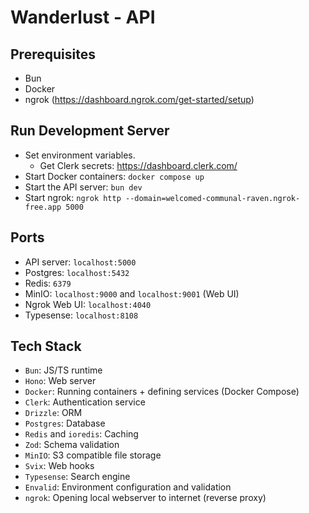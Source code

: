 # Wanderlust - API

## Prerequisites

- Bun
- Docker
- ngrok (https://dashboard.ngrok.com/get-started/setup)

## Run Development Server

- Set environment variables.
  - Get Clerk secrets: https://dashboard.clerk.com/
- Start Docker containers: `docker compose up`
- Start the API server: `bun dev`
- Start ngrok: `ngrok http --domain=welcomed-communal-raven.ngrok-free.app 5000`

## Ports

- API server: `localhost:5000`
- Postgres: `localhost:5432`
- Redis: `6379`
- MinIO: `localhost:9000` and `localhost:9001` (Web UI)
- Ngrok Web UI: `localhost:4040`
- Typesense: `localhost:8108`

## Tech Stack

- `Bun`: JS/TS runtime
- `Hono`: Web server
- `Docker`: Running containers + defining services (Docker Compose)
- `Clerk`: Authentication service
- `Drizzle`: ORM
- `Postgres`: Database
- `Redis` and `ioredis`: Caching
- `Zod`: Schema validation
- `MinIO`: S3 compatible file storage
- `Svix`: Web hooks
- `Typesense`: Search engine
- `Envalid`: Environment configuration and validation
- `ngrok`: Opening local webserver to internet (reverse proxy)
